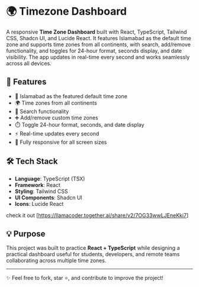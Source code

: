 # 🌍 Timezone Dashboard

A responsive **Time Zone Dashboard** built with React, TypeScript, Tailwind CSS, Shadcn UI, and Lucide React. It features Islamabad as the default time zone and supports time zones from all continents, with search, add/remove functionality, and toggles for 24-hour format, seconds display, and date visibility. The app updates in real-time every second and works seamlessly across all devices.

## 🚀 Features

* 🕌 Islamabad as the featured default time zone
* 🌍 Time zones from all continents
* 🔎 Search functionality
* ➕ Add/remove custom time zones
* ⏱️ Toggle 24-hour format, seconds, and date display
* ⚡ Real-time updates every second
* 📱 Fully responsive for all screen sizes

## 🛠 Tech Stack

* **Language**: TypeScript (TSX)
* **Framework**: React
* **Styling**: Tailwind CSS
* **UI Components**: Shadcn UI
* **Icons**: Lucide React
  
check it out [https://llamacoder.together.ai/share/v2/7OG33wwLJEneKki7]

## 💡 Purpose

This project was built to practice **React + TypeScript** while designing a practical dashboard useful for students, developers, and remote teams collaborating across multiple time zones.



---

✨ Feel free to fork, star ⭐, and contribute to improve the project!
